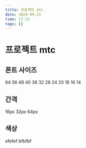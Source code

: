 ```yaml
---
title: 프로젝트 mtc
date: 2024-09-23
time: 17:23
tags: []
---
```


# 프로젝트 mtc

## 폰트 사이즈

64
56
48
40
36
32
28
24
20
18
16
14

## 간격

16px
32px
64px

## 색상

efefef
bfbfbf